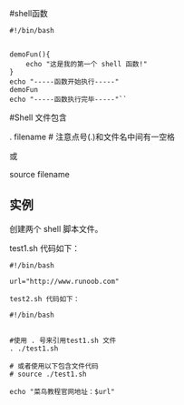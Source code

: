 #shell函数


```
#!/bin/bash


demoFun(){
    echo "这是我的第一个 shell 函数!"
}
echo "-----函数开始执行-----"
demoFun
echo "-----函数执行完毕-----"``

```

#Shell 文件包含

. filename   # 注意点号(.)和文件名中间有一空格

或

source filename

## 实例

创建两个 shell 脚本文件。

test1.sh 代码如下：



```
#!/bin/bash

url="http://www.runoob.com"

test2.sh 代码如下：

#!/bin/bash


#使用 . 号来引用test1.sh 文件
. ./test1.sh

# 或者使用以下包含文件代码
# source ./test1.sh

echo "菜鸟教程官网地址：$url"
```

